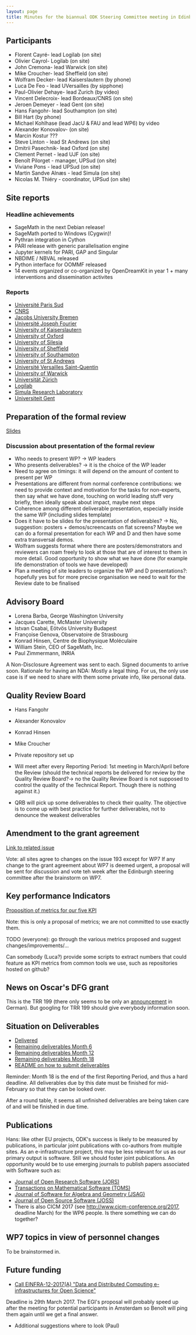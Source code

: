 ```yaml
---
layout: page
title: Minutes for the biannual ODK Steering Committee meeting in Edinburgh
---
```


## Participants

- Florent Cayré- lead Logilab (on site)
- Olivier Cayrol- Logilab (on site)
- John Cremona- lead Warwick (on site)
- Mike Croucher- lead Sheffield (on site)
- Wolfram Decker- lead Kaiserslautern (by phone)
- Luca De Feo - lead UVersailles (by sipphone)
- Paul-Olivier Dehaye- lead Zurich (by video)
- Vincent Delecroix- lead Bordeaux/CNRS (on site)
- Jeroen Demeyer - lead Gent (on site)
- Hans Fangohr- lead Southampton (on site)
- Bill Hart (by phone)
- Michael Kohlhase (lead JacU & FAU and lead WP6) by video
- Alexander Konovalov- (on site)
- Marcin Kostur ???
- Steve Linton - lead St Andrews (on site)
- Dmitrii Pasechnik- lead Oxford (on site)
- Clement Pernet - lead UJF (on site)
- Benoît Pilorget - manager, UPSud (on site)
- Viviane Pons - lead UPSud (on site)
- Martin Sandve Alnæs - lead Simula (on site)
- Nicolas M. Thiéry - coordinator, UPSud (on site)


## Site reports

### Headline achievements

- SageMath in the next Debian release!
- SageMath ported to Windows (Cygwin)!
- Pythran integration in Cython
- PARI release with generic parallelisation engine
- Jupyter kernels for PARI, GAP and Singular
- NBDIME / NBVAL released
- Python interface for OOMMF released
- 14 events organized or co-organized by OpenDreamKit in year 1 + many interventions and dissemination activites

### Reports

- [Université Paris Sud](http://opendreamkit.org/meetings/2017-01-19-EdinburghSteeringCommittee/ProgressReports/ParisSud )
- [CNRS](http://opendreamkit.org/meetings/2017-01-19-EdinburghSteeringCommittee/ProgressReports/CNRS )
- [Jacobs University Bremen](http://opendreamkit.org/meetings/2017-01-19-EdinburghSteeringCommittee/ProgressReports/JacU )
- [Université Joseph Fourier](http://opendreamkit.org/meetings/2017-01-19-EdinburghSteeringCommittee/ProgressReports/UJF )
- [University of Kaiserslautern](http://opendreamkit.org/meetings/2017-01-19-EdinburghSteeringCommittee/ProgressReports/Kaiserslautern )
- [University of Oxford](http://opendreamkit.org/meetings/2017-01-19-EdinburghSteeringCommittee/ProgressReports/Oxford )
- [University of Silesia](http://opendreamkit.org/meetings/2017-01-19-EdinburghSteeringCommittee/ProgressReports/Silesia )
- [University of Sheffield](http://opendreamkit.org/meetings/2017-01-19-EdinburghSteeringCommittee/ProgressReports/Sheffield )
- [University of Southampton](http://opendreamkit.org/meetings/2017-01-19-EdinburghSteeringCommittee/ProgressReports/southampton.pdf )
- [University of St Andrews](http://opendreamkit.org/meetings/2017-01-19-EdinburghSteeringCommittee/ProgressReports/StAndrews )
- [Université Versailles Saint-Quentin](http://opendreamkit.org/meetings/2017-01-19-EdinburghSteeringCommittee/ProgressReports/UVersailles )
- [University of Warwick](http://opendreamkit.org/meetings/2017-01-19-EdinburghSteeringCommittee/ProgressReports/Warwick )
- [Universität Zürich](http://opendreamkit.org/meetings/2017-01-19-EdinburghSteeringCommittee/ProgressReports/Zurich )
- [Logilab](http://opendreamkit.org/meetings/2017-01-19-EdinburghSteeringCommittee/ProgressReports/Logilab )
- [Simula Research Laboratory](http://opendreamkit.org/meetings/2017-01-19-EdinburghSteeringCommittee/ProgressReports/Simula )
- [Universiteit Gent](http://opendreamkit.org/meetings/2017-01-19-EdinburghSteeringCommittee/ProgressReports/UGent/ugent.pdf )


## Preparation of the formal review

[Slides](http://opendreamkit.org/meetings/2017-01-19-EdinburghSteeringCommittee/Review-presentation)

### Discussion about presentation of the formal review

* Who needs to present WP? -> WP leaders
* Who presents deliverables? -> it is the choice of the WP leader
* Need to agree on timings: it will depend on the amount of content to present per WP
* Presentations are different from normal conference contributions: we need to provide context and motivation for the tasks for non-experts, then say what we have done, touching on world leading stuff very briefly, then ideally speak about impact, maybe next steps
* Coherence among different deliverable presentation, especially inside the same WP (including slides template)
* Does it have to be slides for the presentation of deliverables? -> No, suggestion: posters + demos/screencasts on flat screens? Maybe we can do a formal presentation for each WP and D and then have some extra transversal demos.
* Wolfram suggests format where there are posters/demonstrators and reviewers can roam freely to look at those that are of interest to them in more detail. Good opportunity to show what we have done (for example life demonstration of tools we have developed)
* Plan a meeting of site leaders to organize the WP and D presentations?: hopefully yes but for more precise organisation we need to wait for the Review date to be finalised

## Advisory Board

- Lorena Barba, George Washington University
- Jacques Carette, McMaster University
- Istvan Csabai, Eötvös University Budapest
- Françoise Genova, Observatoire de Strasbourg
- Konrad Hinsen, Centre de Biophysique Moléculaire
- William Stein, CEO of SageMath, Inc.
- Paul Zimmermann, INRIA

A Non-Disclosure Agreement was sent to each. Signed documents to arrive soon.
Rationale for having an NDA: Mostly a legal thing. For us, the only use case is if we need to share with them some private info, like personal data.

## Quality Review Board

- Hans Fangohr
- Alexander Konovalov
- Konrad Hinsen
- Mike Croucher

- Private repository set up
- Will meet after every Reporting Period: 1st meeting in March/April before the Review (should the technical reports be delivered for review by the Quality Review Board?-> no the Quality Review Board is not supposed to control the quality of the Technical Report. Though there is nothing against it.)
- QRB will pick up some deliverables to check their quality. The objective is to come up with best practice for further deliverables, not to denounce the weakest deliverables

## Amendment to the grant agreement

[Link to related issue](https://github.com/OpenDreamKit/OpenDreamKit/issues/193)

Vote: all sites agree to changes on the issue 193 except for WP7 
If any change to the grant agreement about WP7 is deemed urgent, a proposal will be sent for discussion and vote teh week after the Edinburgh steering committee after the brainstorm on WP7.

## Key performance Indicators

[Proposition of metrics for our five KPI](https://github.com/OpenDreamKit/OpenDreamKit/issues/179 )

Note: this is only a proposal of metrics; we are not committed to use exactly them. 

TODO (everyone): go through the various metrics proposed and suggest changes/improvements/...

Can somebody (Luca?) provide some scripts to extract numbers that could feature as KPI metrics from common tools we use, such as repositories hosted on github?

## News on Oscar's DFG grant

This is the TRR 199 (there only seems to be only an [announcement](https://www.uni-kl.de/aktuelles/news/news/detail/News/grosser-erfolg-fuer-die-tu-kaiserslautern-neuer-dfg-sonderforschungsbereich-in-der-mathematik/) in German).
But googling for TRR 199 should give everybody information soon. 

## Situation on Deliverables

- [Delivered](https://github.com/OpenDreamKit/OpenDreamKit/issues?q=is:issue%20label:deliverable )
- [Remaining deliverables Month 6](https://github.com/OpenDreamKit/OpenDreamKit/milestone/2 )
- [Remaining deliverables Month 12](https://github.com/OpenDreamKit/OpenDreamKit/milestone/60 )
- [Remaining deliverables Month 18](https://github.com/OpenDreamKit/OpenDreamKit/milestone/62 )
- [README on how to submit deliverables](https://github.com/OpenDreamKit/OpenDreamKit/blob/master/README.md )

Reminder: Month 18 is the end of the first Reporting Period, and thus a hard deadline. All deliverables due by this date
must be finished for mid-February so that they can be looked over.

After a round table, it seems all unfinished deliverables are being taken care of and will be finished in due time.

## Publications

Hans: like other EU projects, ODK's success is likely to be measured by publications, in particular joint publications with co-authors from multiple sites. As an e-infrastructure project, this may be less relevant for us as our primary output is software. Still we should foster joint publications. An opportunity would be to use emerging journals to publish papers associated with Software such as:

- [Journal of Open Research Software (JORS)](http://openresearchsoftware.metajnl.com)
- [Transactions on Mathematical Software (TOMS)](http://toms.acm.org/)
- [Journal of Software for Algebra and Geometry (JSAG)](http://msp.org/jsag/)
- [Journal of Open Source Software (JOSS)](http://joss.theoj.org/)
- There is also  CICM 2017 (see http://www.cicm-conference.org/2017, deadline March) for the WP6 people. Is there something we can do together?

## WP7 topics in view of personnel changes

To be brainstormed in.

## Future funding

- [Call EINFRA-12-2017(A) "Data and Distributed Computing e-infrastructures for Open Science"](http://ec.europa.eu/research/participants/portal/desktop/en/opportunities/h2020/topics/einfra-12-2017.html )

Deadline is 29th March 2017.  The EGI's proposal will probably speed up after the meeting for potential participants in Amsterdam so Benoît will ping them again until we get a final answer.

- Additional suggestions where to look (Paul)

